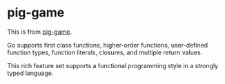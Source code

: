 # pig-game
This is from [pig-game](https://golang.org/doc/codewalk/functions/).

Go supports first class functions, higher-order functions, user-defined function types, function literals, closures, and multiple return values. 

This rich feature set supports a functional programming style in a strongly typed language. 
